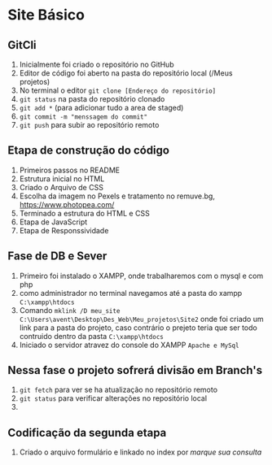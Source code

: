 # Site Básico

## GitCli
1. Inicialmente foi criado o repositório no GitHub
2. Editor de código foi aberto na pasta do repositório local (/Meus projetos)
3. No terminal o editor `git clone [Endereço do repositório]`
4. `git status` na pasta do repositório clonado
5. `git add *` (para adicionar tudo a area de staged)
6. `git commit -m "menssagem do commit"`
7. `git push` para subir ao repositório remoto

## Etapa de construção do código
1. Primeiros passos no README
2. Estrutura inicial no HTML
3. Criado o Arquivo de CSS
4. Escolha da imagem no Pexels e tratamento no remuve.bg, https://www.photopea.com/
5. Terminado a estrutura do HTML e CSS
6. Etapa de JavaScript
7. Etapa de Responssividade

## Fase de DB e Sever
1. Primeiro foi instalado o XAMPP, onde trabalharemos com o mysql e com php
2. como administrador no terminal navegamos até a pasta do xampp `C:\xampp\htdocs`
3. Comando `mklink /D meu_site C:\Users\avent\Desktop\Des_Web\Meu_projetos\Site2` onde foi criado um link para a pasta do projeto, caso contrário 
o prejeto teria que ser todo contruido dentro da pasta `C:\xampp\htdocs`
4. Iniciado o servidor atravez do console do XAMPP `Apache e MySql`

## Nessa fase o projeto sofrerá divisão em Branch's
1. `git fetch` para ver se ha atualização no repositório remoto
2. `git status` para verificar alterações no repositório local
3. 

## Codificação da segunda etapa
1. Criado o arquivo formulário e linkado no index por *marque sua consulta*